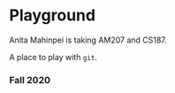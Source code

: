 # Playground

Anita Mahinpei is taking AM207 and CS187.

A place to play with `git`.

### Fall 2020
